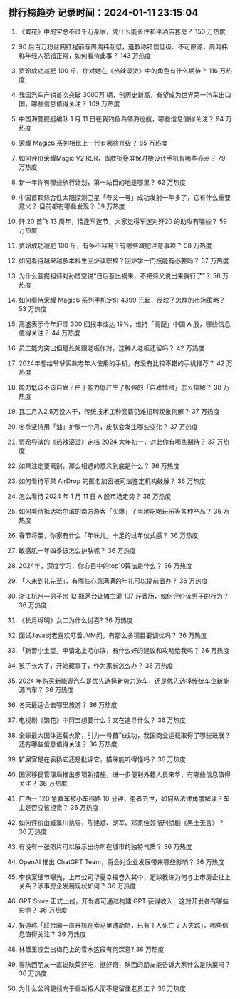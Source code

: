 
## 排行榜趋势 记录时间：2024-01-11 23:15:04
  
  1. 《繁花》中的宝总不过千万身家，凭什么能长住和平酒店套房？ 150 万热度
    
  2. 90 后百万粉丝网红程前与周鸿祎互怼，道歉称错误低级、不可原谅，周鸿祎称年轻人犯错正常，如何看待此事？ 143 万热度
    
  3. 贾玲成功减肥 100 斤，你对她在《热辣滚烫》中的角色有什么期待？ 116 万热度
    
  4. 我国汽车产销首次突破 3000万 辆，创历史新高，有望成为世界第一汽车出口国，哪些信息值得关注？ 109 万热度
    
  5. 中国海警舰艇编队 1 月 11 日在我钓鱼岛领海巡航，哪些信息值得关注？ 94 万热度
    
  6. 荣耀 Magic6 系列相比上一代有哪些升级？ 85 万热度
    
  7. 如何评价荣耀Magic V2 RSR，首款折叠屏保时捷设计手机有哪些亮点？ 79 万热度
    
  8. 新一年你有哪些旅行计划，第一站目的地是哪里？ 62 万热度
    
  9. 中国首颗综合性太阳探测卫星「夸父一号」成功发射一年多了，它有什么重要意义？ 目前都有哪些发现？ 59 万热度
    
  10. 歼 20 首飞 13 周年，恰逢军迷节，大家觉得军迷对歼20 的助攻有哪些？ 59 万热度
    
  11. 贾玲成功减肥 100 斤，有多不容易？有哪些减肥注意事项？ 58 万热度
    
  12. 如何看待越来越多本科生回炉读职校？回炉学一门技能有必要吗？ 57 万热度
    
  13. 为什么菩提祖师对孙悟空说“日后惹出祸来，不把师父说出来就行了”？ 56 万热度
    
  14. 如何看待荣耀 Magic6 系列手机定价 4399 元起，反映了怎样的市场策略？ 53 万热度
    
  15. 高盛表示今年沪深 300 回报率或达 19%，维持「高配」中国 A 股，哪些信息值得关注？ 44 万热度
    
  16. 员工能力突出但是处处跟老板作对，这种人老板还留吗？ 42 万热度
    
  17. 2024年想给爷爷买款老年人使用的手机，有没有比较不错的手机推荐？ 42 万热度
    
  18. 能力低该不该自卑？由于能力低产生了极强的「自卑情绪」怎么排解？ 38 万热度
    
  19. 瓦工月入2.5万没人干，传统技术工种高薪仍难招聘现象何解？ 37 万热度
    
  20. 冬季坚持用「油」护肤一个月，皮肤会发生哪些变化？ 37 万热度
    
  21. 贾玲导演的《热辣滚烫》定档 2024 大年初一，对此你有哪些期待？ 37 万热度
    
  22. 如果注定要离别，那么相遇的意义到底是什么？ 36 万热度
    
  23. 如何看待苹果 AirDrop 的匿名加密被司法鉴定机构破解？ 36 万热度
    
  24. 怎么看待 2024 年 1 月 11 日 A 股市场走势？ 36 万热度
    
  25. 如何看待抵达哈尔滨的南方游客「买爆」了当地吃喝玩乐等各种产品？ 36 万热度
    
  26. 春节将至，你家有什么「年味儿」十足的过年仪式感？ 36 万热度
    
  27. 敏感肌一年四季该怎么护肤呢？ 36 万热度
    
  28. 2024年，深度学习，你心目中的top10算法是什么？ 36 万热度
    
  29. 「人未到礼先至」，有哪些心意满满的年礼可以提前置办？ 36 万热度
    
  30. 浙江杭州一男子带 12 瓶茅台让摊主灌 107 斤香肠，如何评价该男子的行为？ 36 万热度
    
  31. 《长月烬明》女二为什么讨喜? 36 万热度
    
  32. 面试Java岗老喜欢盯着JVM问，有那么多项目要调优吗？ 36 万热度
    
  33. 「新晋小土豆」申请北上哈尔滨，有什么好的建议和攻略给我吗？ 36 万热度
    
  34. 孩子长大了，开始藏事了，作为家长怎么办？ 36 万热度
    
  35. 2024 年购买新能源汽车是优先选择新势力造车，还是优先选择传统车企新能源汽车？ 36 万热度
    
  36. 冬天最适合去哪里旅游？ 36 万热度
    
  37. 电视剧《繁花》中阿宝想要什么？又在追寻什么？ 36 万热度
    
  38. 全球最大固体运载火箭，引力一号首飞成功，我国商业运载取得了哪些进展？还有哪些信息值得关注？ 36 万热度
    
  39. 铲屎官是在表扬它还是批评它，猫咪能听得懂吗？ 36 万热度
    
  40. 国家移民管理局推出多项新措施，进一步便利外籍人员来华，有哪些信息值得关注？ 36 万热度
    
  41. 广西一 120 急救车被小车挡路 10 分钟，患者去世，如何从法律角度解读？车主是否应该担责？ 36 万热度
    
  42. 如何评价由臧溪川执导，陈建斌、胡军、邓家佳领衔刑侦剧《黑土无言》？ 36 万热度
    
  43. 有没有一张照片可以展示出你所在城市的独特气质？ 36 万热度
    
  44. OpenAI 推出 ChatGPT Team，将会对企业发展带来哪些影响？ 36 万热度
    
  45. 李铁案细节曝光，上市公司华夏幸福卷入其中，足球教练为何与上市房企扯上关系？涉事房企发展现状如何？ 36 万热度
    
  46. GPT Store 正式上线，开发者可通过构建 GPT 获得收入，这对开发者有哪些影响？ 36 万热度
    
  47. 报道称「联合国一直升机在索马里遭劫持，已有 1 人死亡 2 人失踪」，哪些信息值得关注？ 36 万热度
    
  48. 林黛玉没尝出梅花上的雪水这段有何深意? 36 万热度
    
  49. 看陕西朋友一直说陕菜好吃，挺好奇，陕西的朋友能告诉大家什么是陕菜吗？ 36 万热度
    
  50. 为什么公司更倾向于重新招人而不是留住老员工？ 36 万热度
    